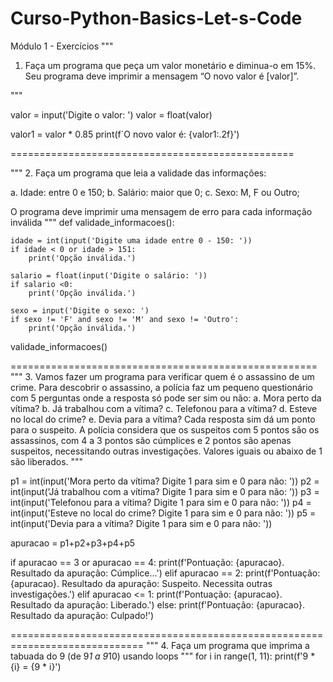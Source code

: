 # Curso-Python-Basics-Let-s-Code
Módulo 1 - Exercícios
"""
1) Faça um programa que peça um valor monetário e diminua-o em 15%. Seu 
programa deve imprimir a mensagem “O novo valor é [valor]”.

"""

valor = input('Digite o valor: ')
valor = float(valor)

valor1 = valor * 0.85
print(f´O novo valor é: {valor1:.2f}')

=================================================

"""
2. Faça um programa que leia a validade das informações:

a. Idade: entre 0 e 150;
b. Salário: maior que 0;
c. Sexo: M, F ou Outro;

O programa deve imprimir uma mensagem de erro para cada informação 
inválida
"""
def validade_informacoes():
    
    idade = int(input('Digite uma idade entre 0 - 150: '))
    if idade < 0 or idade > 151:
        print('Opção inválida.')

    salario = float(input('Digite o salário: '))
    if salario <0:
        print('Opção inválida.')

    sexo = input('Digite o sexo: ')
    if sexo != 'F' and sexo != 'M' and sexo != 'Outro':
        print('Opção inválida.')
     
validade_informacoes()

=====================================================
"""
3. Vamos fazer um programa para verificar quem é o assassino de um crime. 
Para descobrir o assassino, a polícia faz um pequeno questionário com 5 
perguntas onde a resposta só pode ser sim ou não:
a. Mora perto da vítima?
b. Já trabalhou com a vítima?
c. Telefonou para a vítima?
d. Esteve no local do crime?
e. Devia para a vítima?
Cada resposta sim dá um ponto para o suspeito. A polícia considera que os 
suspeitos com 5 pontos são os assassinos, com 4 a 3 pontos são cúmplices e 
2 pontos são apenas suspeitos, necessitando outras investigações. Valores 
iguais ou abaixo de 1 são liberados.
"""

p1 = int(input('Mora perto da vítima? Digite 1 para sim e 0 para não: '))
p2 = int(input('Já trabalhou com a vítima? Digite 1 para sim e 0 para não: '))
p3 = int(input('Telefonou para a vítima? Digite 1 para sim e 0 para não: '))
p4 = int(input('Esteve no local do crime? Digite 1 para sim e 0 para não: '))
p5 = int(input('Devia para a vítima? Digite 1 para sim e 0 para não: '))

apuracao = p1+p2+p3+p4+p5

if apuracao == 3 or apuracao == 4:
    print(f'Pontuação: {apuracao}. Resultado da apuração: Cúmplice...')
elif apuracao == 2:
    print(f'Pontuação: {apuracao}. Resultado da apuração: Suspeito. Necessita outras investigações.')
elif apuracao <= 1:
    print(f'Pontuação: {apuracao}. Resultado da apuração: Liberado.')
else: 
    print(f'Pontuação: {apuracao}. Resultado da apuração: Culpado!')
       
=============================================================================
"""
4. Faça um programa que imprima a tabuada do 9 (de 9*1 a 9*10) usando loops
"""
for i in range(1, 11):
    print(f'9 * {i} = {9 * i}')



